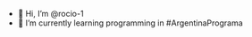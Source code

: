 - 👋 Hi, I’m @rocio-1
- 🌱 I’m currently learning programming in #ArgentinaPrograma


<!---
rocio-1/rocio-1 is a ✨ special ✨ repository because its `README.md` (this file) appears on your GitHub profile.
You can click the Preview link to take a look at your changes.
--->
